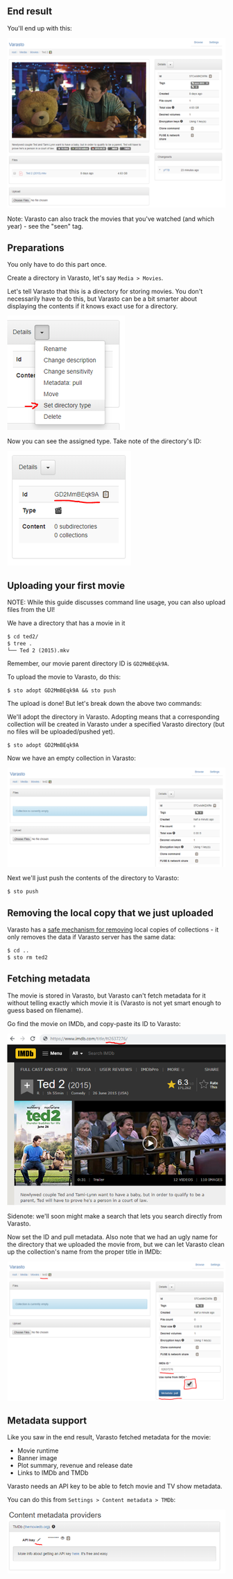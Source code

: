 End result
----------

You'll end up with this:

![](endresult.png)

Note: Varasto can also track the movies that you've watched (and which year) - see the "seen" tag.


Preparations
------------

You only have to do this part once.

Create a directory in Varasto, let's say `Media > Movies`.

Let's tell Varasto that this is a directory for storing movies. You don't necessarily have
to do this, but Varasto can be a bit smarter about displaying the contents if it knows exact
use for a directory.

![](directorytype.png)

Now you can see the assigned type. Take note of the directory's ID:

![](directoryid.png)


Uploading your first movie
--------------------------

NOTE: While this guide discusses command line usage, you can also upload files from the UI!

We have a directory that has a movie in it

```
$ cd ted2/
$ tree .
└── Ted 2 (2015).mkv
```

Remember, our movie parent directory ID is `GD2MmBEqk9A`.

To upload the movie to Varasto, do this:

```
$ sto adopt GD2MmBEqk9A && sto push
```

The upload is done! But let's break down the above two commands:

We'll adopt the directory in Varasto. Adopting means that a corresponding collection will
be created in Varasto under a specified Varasto directory (but no files will be
uploaded/pushed yet).

```
$ sto adopt GD2MmBEqk9A
```

Now we have an empty collection in Varasto:

![](adoption.png)

Next we'll just push the contents of the directory to Varasto:

```
$ sto push
```

Removing the local copy that we just uploaded
---------------------------------------------

Varasto has a [safe mechanism for removing](../../data-interfaces/client/index.md) local
copies of collections - it only removes the data if Varasto server has the same data:

```console
$ cd ..
$ sto rm ted2
```


Fetching metadata
-----------------

The movie is stored in Varasto, but Varasto can't fetch metadata for it without telling
exactly which movie it is (Varasto is not yet smart enough to guess based on filename).

Go find the movie on IMDb, and copy-paste its ID to Varasto:

![](imdb-id.png)

Sidenote: we'll soon might make a search that lets you search directly from Varasto.

Now set the ID and pull metadata. Also note that we had an ugly name for the directory
that we uploaded the movie from, but we can let Varasto clean up the collection's name
from the proper title in IMDb:

![](pull-metadata.png)


Metadata support
----------------

Like you saw in the end result, Varasto fetched metadata for the movie:

- Movie runtime
- Banner image
- Plot summary, revenue and release date
- Links to IMDb and TMDb

Varasto needs an API key to be able to fetch movie and TV show metadata.

You can do this from `Settings > Content metadata > TMDb`:

![](tmdb-apikey.png)
